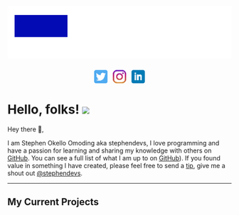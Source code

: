 # [![Stephendevs header](https://raw.githubusercontent.com/stephendevs/stephendevs/main/icon/bannner.png)](ttps://www.linkedin.com/in/stephendev)



<p align='center'>
<a href="https://twitter.com/stephendevs"><img height="30" src="https://raw.githubusercontent.com/stephendevs/stephendevs/main/icon/twitter.png"></a>&nbsp;&nbsp;
<a href="https://instagram.com/stephendevs"><img height="30" src="https://raw.githubusercontent.com/stephendevs/stephendevs/main/icon/instagram.png"></a>&nbsp;&nbsp;
<a href="https://www.linkedin.com/in/stephdevs/"><img height="30" src="https://raw.githubusercontent.com/stephendevs/stephendevs/main/icon/linkedin.png"></a>
</p>

# Hello, folks! <img src="https://raw.githubusercontent.com/MartinHeinz/MartinHeinz/master/wave.gif" width="30px">


Hey there 👋,

I am Stephen Okello Omoding aka stephendevs, I love programming and have a passion for learning and sharing my knowledge with others on [GitHub](https://github.com/stephendevs).  You can see a full list of what I am up to on [GitHub](https://github.com/stephendevs)).  If you found value in something I have created, please feel free to send a [tip](https://www.buymeacoffee.com/stephendevs), give me a shout out [@stephendevs](https://twitter.com/stephendevs).

  ---

  ## My Current Projects



